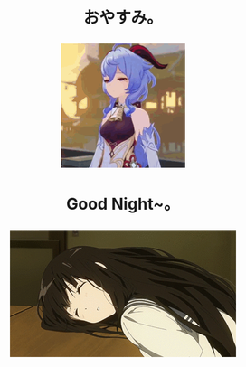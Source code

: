 # <p align="center"> おやすみ。</p>

<div align="center">
<img src="https://github.com/Alfurqon02/Alfurqon02/blob/main/img/ganyu-ganyu-tired.gif">
</div>

# <p align="center"> Good Night~。</p>

<div align="center">
<img src="https://github.com/Alfurqon02/Alfurqon02/blob/main/img/630383e74e43af35905ae8cf9da2e2e3.gif">
</div>
